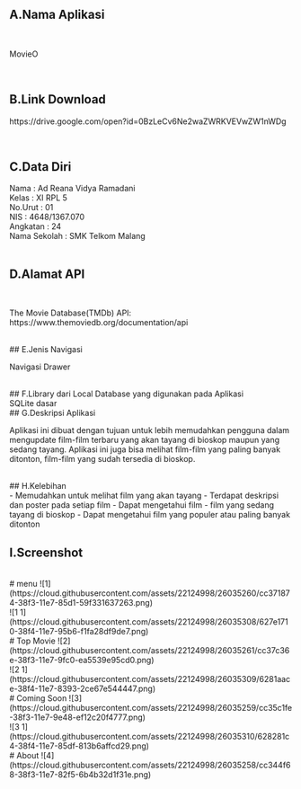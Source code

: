 ## A.Nama Aplikasi
<br>
<P>MovieO</P>
<br>

## B.Link Download
<P>https://drive.google.com/open?id=0BzLeCv6Ne2waZWRKVEVwZW1nWDg </P>
<br>

## C.Data Diri
Nama          : Ad Reana Vidya Ramadani <br>
Kelas         : XI RPL 5 <br>
No.Urut       : 01 <br>
NIS           : 4648/1367.070 <br>
Angkatan      : 24<br>
Nama Sekolah  : SMK Telkom Malang<br>
<br>
## D.Alamat API
<br>
<P>The Movie Database(TMDb) API: https://www.themoviedb.org/documentation/api </P>
<br>
## E.Jenis Navigasi
<br>
<P> Navigasi Drawer </P>
<br>
## F.Library dari Local Database yang digunakan pada Aplikasi
<br>
SQLite dasar
<br>
## G.Deskripsi Aplikasi
<br>
<P>  Aplikasi ini dibuat dengan tujuan untuk lebih memudahkan pengguna dalam mengupdate film-film terbaru yang akan tayang di bioskop maupun yang sedang tayang. 
Aplikasi ini juga bisa melihat film-film yang paling banyak ditonton, film-film yang sudah tersedia di bioskop.</P>
<br>
## H.Kelebihan
<br>
- Memudahkan untuk melihat film yang akan tayang
- Terdapat deskripsi dan poster pada setiap film
- Dapat mengetahui film - film yang sedang tayang di bioskop
- Dapat mengetahui film yang populer atau paling banyak ditonton
<br>

## I.Screenshot
<br>
# menu
![1](https://cloud.githubusercontent.com/assets/22124998/26035260/cc371874-38f3-11e7-85d1-59f331637263.png)
<br>
![1 1](https://cloud.githubusercontent.com/assets/22124998/26035308/627e1710-38f4-11e7-95b6-f1fa28df9de7.png)
<br>
# Top Movie
![2](https://cloud.githubusercontent.com/assets/22124998/26035261/cc37c36e-38f3-11e7-9fc0-ea5539e95cd0.png)
<br>
![2 1](https://cloud.githubusercontent.com/assets/22124998/26035309/6281aace-38f4-11e7-8393-2ce67e544447.png)
<br>
# Coming Soon
![3](https://cloud.githubusercontent.com/assets/22124998/26035259/cc35c1fe-38f3-11e7-9e48-ef12c20f4777.png)
<br>
![3 1](https://cloud.githubusercontent.com/assets/22124998/26035310/628281c4-38f4-11e7-85df-813b6affcd29.png)
<br>
# About
![4](https://cloud.githubusercontent.com/assets/22124998/26035258/cc344f68-38f3-11e7-82f5-6b4b32d1f31e.png)
<br>
